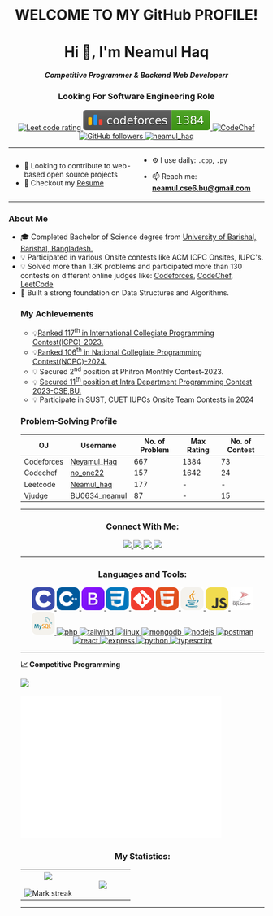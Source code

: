 <!--![logo](https://github.com/neamul-haq/neamul-haq/blob/main/1699207193543.jpeg)-->
<!--<p align="center" ><img  src = "https://github.com/7oSkaaa/7oSkaaa/blob/main/Images/about_me.gif?raw=true" width = 100px></p>-->
<h1 align="center">WELCOME TO MY GitHub PROFILE!</h1>
<h1 align="center">Hi 👋, I'm Neamul Haq</h1>
<h5 align="center">Competitive Programmer & Backend Web Developerr</h5>
<h3 align="center">Looking For Software Engineering Role</h3>
<p align="center"> 
  <a href="https://leetcode.com/Neamul_haq/">
    <img src="https://cp-logo.vercel.app/leetcode/Neamul_haq/" alt="Leet code rating" />
  </a>
<a href="https://codeforces.com/profile/Neyamul_Haq">
    <img src="https://github.com/neamul-haq/cf-statistics/blob/main/output/max_rating.svg" alt="CF rating" />
  </a>
  <a href="https://www.codechef.com/users/no_one22">
    <img height='20px' width='80px'  style="object-fit: cover" src="https://asset.brandfetch.io/idM2-b7Taf/id6L822oFL.jpeg" alt="CodeChef" />
  </a>
  <a href="https://github.com/neamul-haq?tab=followers">
    <img alt="GitHub followers" src="https://img.shields.io/github/followers/neamul-haq?color=green&logo=github">
  </a>
  <a href="https://github.com/neamul-haq?tab=repositories">
   <img src="https://komarev.com/ghpvc/?username=neamul-haq&label=Profile%20views&color=0e75b6&style=flat" alt="neamul_haq" /> 
  </a>
</p>

<table align="center">
<tr border="none">
<td width="50%" align="left">

- :calendar: Looking to contribute to web-based open source projects
- 📝 Checkout my <a href="https://drive.google.com/file/d/1FlDKvzotDJe2Lj1OO5YjjidRSrRv7Ndr/view?usp=sharing" target="_blank">Resume</a>
  
</td>
 <td width="50%" align="left">

- ⚙️ I use daily: `.cpp`, `.py`
- 📫 Reach me: **neamul.cse6.bu@gmail.com**
  
  </td>
</tr>
</table>

<h3> About Me </h3>
<ul>
  <li> 🎓 Completed Bachelor of Science degree from <a href = "https://bu.ac.bd/"> University of Barishal, Barishal, Bangladesh. </a> </li>
  <li> 💡 Participated in various Onsite contests like ACM ICPC Onsites, IUPC's. </li>
  <li> 💡 Solved more than 1.3K problems and participated more than 130 contests on different online judges like: <a href="https://codeforces.com/profile/Neyamul_Haq">Codeforces</a>, <a href="https://www.codechef.com/users/no_one22">CodeChef</a>,  
    <a href="https://leetcode.com/Neamul_haq/">LeetCode</a> </li>
  <li> 📖 Built a strong foundation on Data Structures and Algorithms. </li>
  <!---
  <li> ≡ Gained solid knowledge of Front-End Development involving ReactJS, Redux, RESTful API, HTML, CSS. </li>
</ul>
-->

### My Achievements
<ul>
  <li> 💡<a href = "https://ugv.edu.bd](https://bapsoj.org/contests/icpc-dhaka-regional-site-2023/standings">Ranked 117<sup>th</sup> in International Collegiate Programming Contest(ICPC)-2023.</a> </li>
  <li> 💡<a href = "https://bapsoj.org/contests/ncpc-onsite-2023-hosted-by-ju/standings">Ranked  106<sup>th</sup> in National Collegiate Programming Contest(NCPC)-2024.</a> </li>
  <li> 💡 Secured 2<sup>nd</sup> position at Phitron Monthly Contest-2023. </li>
  <li> 💡 <a href = "https://www.hackerrank.com/contests/intra-department-programming-contest-2023-csebu/leaderboard">Secured 11<sup>th</sup> position at Intra Department Programming Contest 2023-CSE,BU.</a> </li>
  <li> 💡 Participate in SUST, CUET IUPCs Onsite Team Contests in 2024</li>
</ul>

### Problem-Solving Profile
| OJ | Username | No. of Problem | Max Rating | No. of Contest |
| -- | -------- | ----------- | -------| -------|          
| Codeforces | [Neyamul_Haq](https://codeforces.com/profile/Neyamul_Haq)| 667 | 1384 | 73 |
| Codechef | [no_one22](https://www.codechef.com/users/no_one22) | 157 | 1642 | 24 |
| Leetcode | [Neamul_haq](https://leetcode.com/Neamul_haq/) | 177 | - | - |
| Vjudge | [BU0634_neamul](https://vjudge.net/user/neamul_haq) | 87 | - | 15 |

---
<h3 align="center">Connect With Me:</h3>

<p align="center">
<a href="https://www.linkedin.com/in/neamulhaq/">
  <img src="https://img.shields.io/badge/linkedin-%230077B5.svg?&style=for-the-badge&logo=linkedin&logoColor=white" height=25>
</a> 
<a href="https://www.facebook.com/neamul.haq.5/">
  <img src="https://img.shields.io/badge/Facebook-1877F2?style=for-the-badge&logo=facebook&logoColor=white" height=25>
</a>
<a href="mailto:neamul.cse6.bu.@gmail.com">
  <img src="https://img.shields.io/badge/Gmail-D14836?style=for-the-badge&logo=gmail&logoColor=white" height=25>
</a>
  <a href="https://discordapp.com/users/1112011885018107905">
  <img src="https://img.shields.io/badge/Discord-12100E?style=for-the-badge&logo=discord&logoColor=white" height=25>
</a>
</p>

---

<h3 align="center">Languages and Tools:</h3>
<p align="center"> 
  <a href="https://www.cprogramming.com/" target="_blank" rel="noreferrer"> <img src="https://github.com/tandpfun/skill-icons/blob/main/icons/C.svg" alt="c" width="45" height="45"/> </a>
  <a href="https://www.w3schools.com/cpp/" target="_blank" rel="noreferrer"> <img src="https://github.com/tandpfun/skill-icons/blob/main/icons/CPP.svg" alt="cplusplus" width="45" height="45"/> </a>
  <a href="https://getbootstrap.com" target="_blank" rel="noreferrer"> <img src="https://github.com/tandpfun/skill-icons/blob/main/icons/Bootstrap.svg" alt="bootstrap" width="45" height="45"/> </a> 
  <a href="https://www.w3schools.com/css/" target="_blank" rel="noreferrer"> <img src="https://github.com/tandpfun/skill-icons/blob/main/icons/CSS.svg" alt="css3" width="45" height="45"/> </a> 
  <a href="https://git-scm.com/" target="_blank" rel="noreferrer"> <img src="https://github.com/tandpfun/skill-icons/blob/main/icons/Git.svg" alt="git" width="45" height="45"/> </a> 
  <a href="https://www.w3.org/html/" target="_blank" rel="noreferrer"> <img src="https://github.com/tandpfun/skill-icons/blob/main/icons/HTML.svg" alt="html5" width="45" height="45"/> </a> 
  <a href="https://www.java.com" target="_blank" rel="noreferrer"> <img src="https://github.com/tandpfun/skill-icons/blob/main/icons/Java-Light.svg" alt="java" width="45" height="45"/> </a> 
  <a href="https://developer.mozilla.org/en-US/docs/Web/JavaScript" target="_blank" rel="noreferrer"> <img src="https://github.com/tandpfun/skill-icons/blob/main/icons/JavaScript.svg" alt="javascript" width="45" height="45"/> </a>
  <a href="https://www.microsoft.com/en-us/sql-server" target="_blank" rel="noreferrer"> <img src="https://github.com/Scar1109/skill-icons/blob/Scar1109/icons/microsoftSQL.svg" alt="mssql" width="45" height="45"/> </a>
  <a href="https://www.mysql.com/" target="_blank" rel="noreferrer"> <img src="https://github.com/tandpfun/skill-icons/blob/main/icons/MySQL-Light.svg" alt="mysql" width="45" height="45"/> </a> 
   <a href="https://www.php.net" target="_blank" rel="noreferrer"> <img src="https://github.com/Scar1109/skill-icons/blob/Scar1109/icons/PHP-Light.svg" alt="php" width="45" height="45"/> </a> 
  <a href="https://tailwindcss.com/" target="_blank" rel="noreferrer"> <img src="https://github.com/Scar1109/skill-icons/blob/Scar1109/icons/TailwindCSS-Light.svg" alt="tailwind" width="45" height="45"/> </a>
  <a href="https://www.linux.org/" target="_blank" rel="noreferrer"> <img src="https://github.com/Scar1109/skill-icons/blob/main/icons/Linux-Light.svg" alt="linux" width="45" height="45"/> </a> 
  <a href="https://www.mongodb.com/" target="_blank" rel="noreferrer"> <img src="https://github.com/Scar1109/skill-icons/blob/main/icons/MongoDB.svg" alt="mongodb" width="45" height="45"/> </a> 
  <a href="https://nodejs.org" target="_blank" rel="noreferrer"> <img src="https://github.com/Scar1109/skill-icons/blob/main/icons/NodeJS-Light.svg" alt="nodejs" width="45" height="45"/> </a> 
  <a href="https://postman.com" target="_blank" rel="noreferrer"> <img src="https://github.com/Scar1109/skill-icons/blob/main/icons/Postman.svg" alt="postman" width="45" height="45"/> </a>
  <a href="https://reactjs.org/" target="_blank" rel="noreferrer"> <img src="https://github.com/Scar1109/skill-icons/blob/main/icons/React-Light.svg" alt="react" width="45" height="45"/> </a> 
  <a href="https://expressjs.com" target="_blank" rel="noreferrer"> <img src="https://github.com/Scar1109/skill-icons/blob/main/icons/ExpressJS-Light.svg" alt="express" width="45" height="45"/> </a>
  <a href="https://www.python.org" target="_blank" rel="noreferrer"> <img src="https://github.com/Scar1109/skill-icons/blob/main/icons/Python-Light.svg" alt="python" width="45" height="45"/> </a> 
  <a href="https://www.typescriptlang.org/" target="_blank" rel="noreferrer"> <img src="https://github.com/Scar1109/skill-icons/blob/main/icons/TypeScript.svg" alt="typescript" width="45" height="45"/> </a> </p>
  
---

<b>&#128200; Competitive Programming</b>
<p float="left">
<img height="273em" src="https://leetcard.jacoblin.cool/Neamul_haq?theme=light&font=Karma&ext=contest" />
</p>
<p float="right">
  <img height="280em" src="https://github.com/neamul-haq/cf-statistics/blob/main/output/light_card.svg#gh-dark-mode-only." />
</p>
<h3 align="center">My Statistics:</h3>
<p align="center">
<table align="center">
<tr border="none">
<td width="50%" align="center">
  
  <img  align="center"  src="https://github-readme-stats.vercel.app/api?username=neamul-haq&theme=dark&show_icons=true&count_private=true" />
  <br></br>
  <img  title="🔥 Get streak stats for your profile at git.io/streak-stats" alt="Mark streak" src="https://github-readme-streak-stats.herokuapp.com/?user=neamul-haq&theme=dark&hide_border=false" /> 
</td>
<td width="50%" align="center">

  <img  align="center"  src="https://github-readme-stats.anuraghazra1.vercel.app/api/top-langs/?username=neamul-haq&theme=dark&hide_border=false&no-bg=true&no-frame=true&langs_count=7"/>
  
  </td>
</tr>
</table>

---

